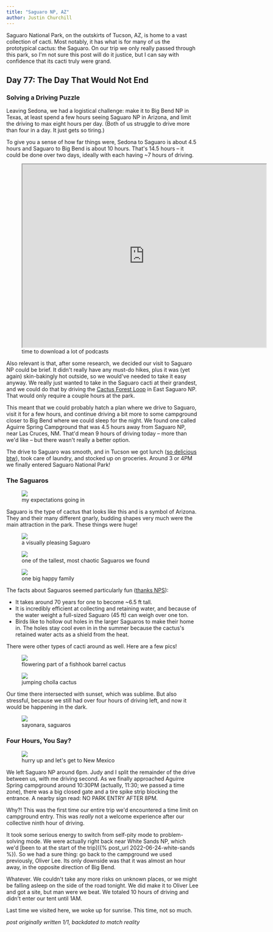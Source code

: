 ```yaml
---
title: "Saguaro NP, AZ"
author: Justin Churchill
---
```

Saguaro National Park, on the outskirts of Tucson, AZ, is home to a vast collection of cacti. Most notably, it has what is for many of us the prototypical cactus: the Saguaro. On our trip we only really passed through this park, so I'm not sure this post will do it justice, but I can say with confidence that its cacti truly were grand.

## Day 77: The Day That Would Not End
<!-- 9/5 -->

### Solving a Driving Puzzle

Leaving Sedona, we had a logistical challenge: make it to Big Bend NP in Texas, at least spend a few hours seeing Saguaro NP in Arizona, and limit the driving to max eight hours per day. (Both of us struggle to drive more than four in a day. It just gets so tiring.)

To give you a sense of how far things were, Sedona to Saguaro is about 4.5 hours and Saguaro to Big Bend is about 10 hours. That's 14.5 hours – it could be done over two days, ideally with each having ~7 hours of driving.

<!-- map of the drive -->
<figure>
    <iframe src="https://www.google.com/maps/d/embed?mid=1lFmGPuLitwiB1UJ-JJ7mZU6-BBaRp-Q&ehbc=2E312F" width="640" height="480" style="max-width:70vw; max-height:80vh;"></iframe>
    <figcaption>time to download a lot of podcasts</figcaption>
</figure>

Also relevant is that, after some research, we decided our visit to Saguaro NP could be brief. It didn't really have any must-do hikes, plus it was (yet again) skin-bakingly hot outside, so we would've needed to take it easy anyway. We really just wanted to take in the Saguaro cacti at their grandest, and we could do that by driving the [Cactus Forest Loop](alltrails.com/explore/trail/us/arizona/cactus-forest-loop-drive) in East Saguaro NP. That would only require a couple hours at the park.

This meant that we could probably hatch a plan where we drive to Saguaro, visit it for a few hours, and continue driving a bit more to some campground closer to Big Bend where we could sleep for the night. We found one called Aguirre Spring Campground that was 4.5 hours away from Saguaro NP, near Las Cruces, NM. That'd mean 9 hours of driving today – more than we'd like – but there wasn't really a better option.

The drive to Saguaro was smooth, and in Tucson we got lunch ([so delicious btw](https://goo.gl/maps/53fu65frTGk1YoEe9)), took care of laundry, and stocked up on groceries. Around 3 or 4PM we finally entered Saguaro National Park!

### The Saguaros

<!-- final fantasy cactuar -->
<figure>
    <img src="https://lh3.googleusercontent.com/pw/AL9nZEXjuHFxc2dKo1SoD_71gJzcDOIHda_7pcFzF2poiU_dD84qSLgHhohIPJr5hW2mGNLWjh5GsqO83l9aB-j7-8XglCA2t9aAVFKEKSmDm3qDFFt_pf3Jv589pRtAo_seo17Ii-15pb6xDyFegAaARfbRDA=w500-h340-no?authuser=0">
    <figcaption>my expectations going in</figcaption>
</figure>

Saguaro is the type of cactus that looks like this and is a symbol of Arizona. They and their many different gnarly, budding shapes very much were the main attraction in the park. These things were huge!

<!-- me with saguaro -->
<figure>
    <img src="https://lh3.googleusercontent.com/pw/AL9nZEWKW8jSXq29GxAXh0dk-MZUNgdI_X45ESMhfRRd8VPPJEKKtKuOlpiozyZFVEK39S9kiYm69NbLak3oJQ7dQ8xCNeuR2OIfgIYoIu5zg-ohlG0WtGnm18lYRtlWoM-F4lTltS1QLdGN6X9pM0QCwX79Fg=w1630-h1438-no?authuser=0">
    <figcaption>a visually pleasing Saguaro</figcaption>
</figure>

<!-- judy with saguaro -->
<figure>
    <img src="https://lh3.googleusercontent.com/pw/AL9nZEVQILR20y006TWaRn0fNZrvCjH7t11uQ7BasQk0A3eMLUHoVFcjIWXXcuZ8g1TOY7GpppiqY1zsqTTAb3w1zBKXhDwr4kruMZM6Cv9DADIIeCL67iKWvhRFOEbFAm9nFXhwD9roDxr1J-FyqDueam0K1Q=w1078-h1436-no?authuser=0">
    <figcaption>one of the tallest, most chaotic Saguaros we found</figcaption>
</figure>

<!-- field of saguaros -->
<figure>
    <img src="https://lh3.googleusercontent.com/pw/AL9nZEU6ASponKRuZ31s7rFRwJsMXSK3PjcGjbJRxNveRDk_We0u-nUria_ITodyKTE4_WZLmy6FTXwHBVCszkLSqQBEADYXDD0tzvtE3QS2JDDSDg3GLYmnXv4bAY_fVge6H-FvA2eNFBvOjXjC059W1xqYog=w1916-h1436-no?authuser=0">
    <figcaption>one big happy family</figcaption>
</figure>

The facts about Saguaros seemed particularly fun ([thanks NPS](https://www.nps.gov/orpi/learn/nature/saguaro-cactus.htm)):
* It takes around 70 years for one to become ~6.5 ft tall.
* It is incredibly efficient at collecting and retaining water, and because of the water weight a full-sized Saguaro (45 ft) can weigh over one ton.
* Birds like to hollow out holes in the larger Saguaros to make their home in. The holes stay cool even in in the summer because the cactus's retained water acts as a shield from the heat.

There were other types of cacti around as well. Here are a few pics!

<!-- flowering cactus -->
<figure>
    <img src="https://lh3.googleusercontent.com/pw/AL9nZEUSDiYKyQ865nuLzRIiD8FyyKP5ncGm8QxkGH4LMt04ctYHzLYW2s72ymQRknAAzpX-QAP9cakA_j6RiE5OGb9liDPn7fdgCjVrIkMfp2yJ_TasyBFIxYYpnTHkAfcxy_EtadL04jaukJqkjl2OCBm-4A=w1184-h1436-no?authuser=0">
    <figcaption>flowering part of a fishhook barrel cactus</figcaption>
</figure>

<!-- jumping cholla -->
<figure>
    <img src="https://lh3.googleusercontent.com/pw/AL9nZEXZ6Bsv86UF5lW5OW6j_ivsMgzvgkrgb7aHEVfovhLnAjOTUuht-CNcMtP4xIg2L-5hGBO743wiq4U0JVuUC3r1w0z7ge9jX9FBtQjsGo_JcW0I_qQGWov3PhtlfR0LnhWel-Qx19ANVsxEPSj2_7Gy7g=w1446-h1436-no?authuser=0">
    <figcaption>jumping cholla cactus</figcaption>
</figure>

Our time there intersected with sunset, which was sublime. But also stressful, because we still had over four hours of driving left, and now it would be happening in the dark.

<!-- sunset through saguaros -->
<figure>
    <img src="https://lh3.googleusercontent.com/pw/AL9nZEUIrJV8RHfYbqVYn0_mAE1LEVAMYFCYYurCe0PZlA-1arBEeRXu1Ynsbg9SCr1oGi9zlVwDXWAm2NhlaSnoglfIlMgComzJP6Isgx0u9XvxNfxakfh4RUBetqZICn4_QPn6WLOEOJfq6fVoegyz9VyyTQ=w1078-h1436-no?authuser=0">
    <figcaption>sayonara, saguaros</figcaption>
</figure>

### Four Hours, You Say?

<!-- sunset from the car -->
<figure>
    <img src="https://lh3.googleusercontent.com/pw/AL9nZEXcHRwO5ZTlGtX50CWm4VGeEIiHVxO_CJVpTRR-qQWV4KxWqMTjqp59BXVX8GXkRBKK2Iz52cLbEWmejDm9jph11SL2DjVf0n38-vCjJpgYH26rEbIXmp4_RaiavhNe-rSgMAIMzNrUx66d0WdlWDWYwA=w1916-h1436-no?authuser=0">
    <figcaption>hurry up and let's get to New Mexico</figcaption>
</figure>

We left Saguaro NP around 6pm. Judy and I split the remainder of the drive between us, with me driving second. As we finally approached Aguirre Spring campground around 10:30PM (actually, 11:30; we passed a time zone), there was a big closed gate and a tire spike strip blocking the entrance. A nearby sign read: NO PARK ENTRY AFTER 8PM.

Why?! This was the first time our entire trip we'd encountered a time limit on campground entry. This was _really_ not a welcome experience after our collective ninth hour of driving.

It took some serious energy to switch from self-pity mode to problem-solving mode. We were actually right back near White Sands NP, which we'd [been to at the start of the trip]({% post_url 2022-06-24-white-sands %}). So we had a sure thing: go back to the campground we used previously, Oliver Lee. Its only downside was that it was almost an hour away, in the opposite direction of Big Bend.

Whatever. We couldn't take any more risks on unknown places, or we might be falling asleep on the side of the road tonight. We did make it to Oliver Lee and got a site, but man were we beat. We totaled 10 hours of driving and didn't enter our tent until 1AM.

Last time we visited here, we woke up for sunrise. This time, not so much.


_post originally written 1/1, backdated to match reality_
